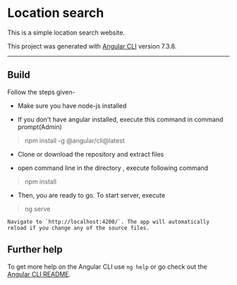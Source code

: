 # Location search

This is a simple location search website.

This project was generated with [Angular CLI](https://github.com/angular/angular-cli) version 7.3.8.


---
## Build
Follow the steps given-

* Make sure you have node-js installed

* If you don't have angular installed, execute this command in command prompt(Admin) 
> npm install -g @angular/cli@latest  

* Clone or download the repository and extract files

* open command line in the directory , execute following command
> npm install

* Then, you are ready to go. To start server, execute
>ng serve

    Navigate to `http://localhost:4200/`. The app will automatically reload if you change any of the source files.

## Further help

To get more help on the Angular CLI use `ng help` or go check out the [Angular CLI README](https://github.com/angular/angular-cli/blob/master/README.md).